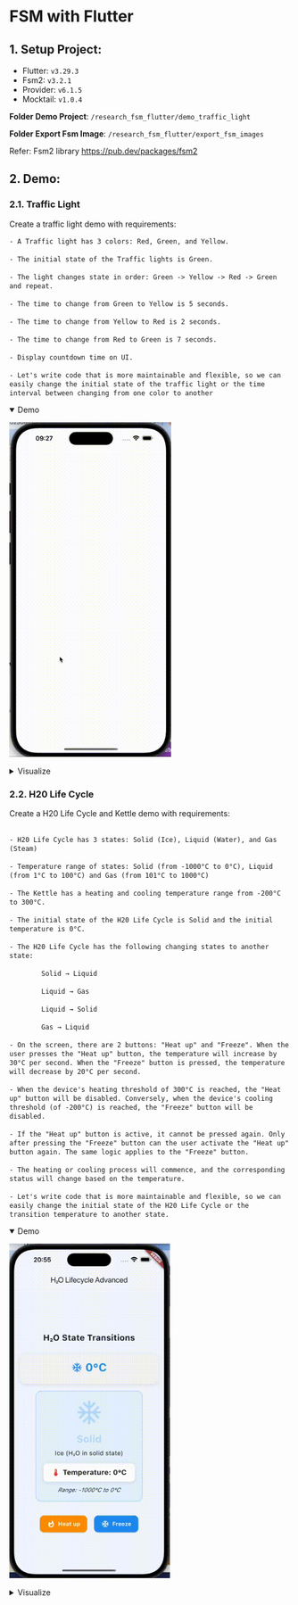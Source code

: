 # FSM with Flutter

## 1. Setup Project:

- Flutter: `v3.29.3`
- Fsm2: `v3.2.1`
- Provider: `v6.1.5`
- Mocktail: `v1.0.4`

**Folder Demo Project**: `/research_fsm_flutter/demo_traffic_light`

**Folder Export Fsm Image**: `/research_fsm_flutter/export_fsm_images`

Refer: Fsm2 library https://pub.dev/packages/fsm2

## 2. Demo:

### 2.1. Traffic Light

Create a traffic light demo with requirements:

```
- A Traffic light has 3 colors: Red, Green, and Yellow.

- The initial state of the Traffic lights is Green.

- The light changes state in order: Green -> Yellow -> Red -> Green and repeat.

- The time to change from Green to Yellow is 5 seconds.

- The time to change from Yellow to Red is 2 seconds.

- The time to change from Red to Green is 7 seconds.

- Display countdown time on UI.

- Let's write code that is more maintainable and flexible, so we can easily change the initial state of the traffic light or the time interval between changing from one color to another
```

<details open> <summary>Demo</summary> 

[<img src="/demo/video_trafic_light.gif" height="600"/>](video_trafic_light.gif)

</details> 

<details close> <summary>Visualize</summary> 

[<img src="/demo/img_traffic_light.jpg" height="600"/>](img_traffic_light.jpg)

</details> 

### 2.2. H20 Life Cycle

Create a H20 Life Cycle and Kettle demo with requirements:

```

- H20 Life Cycle has 3 states: Solid (Ice), Liquid (Water), and Gas (Steam)

- Temperature range of states: Solid (from -1000°C to 0°C), Liquid (from 1°C to 100°C) and Gas (from 101°C to 1000°C)

- The Kettle has a heating and cooling temperature range from -200°C to 300°C.

- The initial state of the H20 Life Cycle is Solid and the initial temperature is 0°C. 

- The H20 Life Cycle has the following changing states to another state:

        Solid → Liquid

        Liquid → Gas

        Liquid → Solid

        Gas → Liquid

- On the screen, there are 2 buttons: "Heat up" and "Freeze". When the user presses the "Heat up" button, the temperature will increase by 30°C per second. When the "Freeze" button is pressed, the temperature will decrease by 20°C per second.

- When the device's heating threshold of 300°C is reached, the "Heat up" button will be disabled. Conversely, when the device's cooling threshold (of -200°C) is reached, the "Freeze" button will be disabled.

- If the "Heat up" button is active, it cannot be pressed again. Only after pressing the "Freeze" button can the user activate the "Heat up" button again. The same logic applies to the "Freeze" button.

- The heating or cooling process will commence, and the corresponding status will change based on the temperature.

- Let's write code that is more maintainable and flexible, so we can easily change the initial state of the H20 Life Cycle or the transition temperature to another state.
```

<details open> <summary>Demo</summary> 

[<img src="/demo/video_h20_lifecycle.gif" height="600"/>](video_h20_lifecycle.gif)

</details>

<details close> <summary>Visualize</summary> 

[<img src="/demo/img_h20_lifecycle.jpg" height="600"/>](img_h20_lifecycle.jpg)

</details> 
